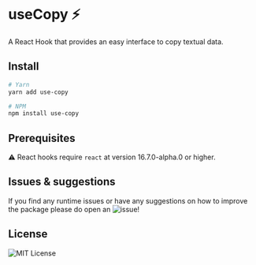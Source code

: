 # useCopy ⚡️

 A React Hook that provides an easy interface to copy textual data.

## Install

```bash
# Yarn
yarn add use-copy

# NPM
npm install use-copy
```

## Prerequisites

⚠️ React hooks require `react` at version 16.7.0-alpha.0 or higher.

## Issues & suggestions

If you find any runtime issues or have any suggestions on how to improve the package please do open an ![issue](https://github.com/animify/useCopy/issues)!

## License

![MIT License](LICENSE)

